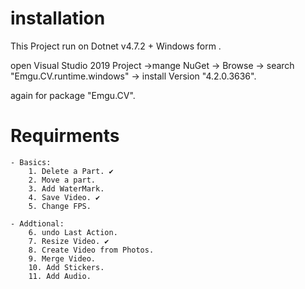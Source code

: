 # installation
This Project run on Dotnet v4.7.2 + Windows form .

open Visual Studio 2019 Project ->mange NuGet -> Browse -> search "Emgu.CV.runtime.windows" -> install Version "4.2.0.3636".

again for package "Emgu.CV".


 # Requirments
    - Basics:
        1. Delete a Part. ✔
        2. Move a part.
        3. Add WaterMark.
        4. Save Video. ✔
        5. Change FPS.

    - Addtional:
        6. undo Last Action.
        7. Resize Video. ✔
        8. Create Video from Photos.
        9. Merge Video.
        10. Add Stickers.
        11. Add Audio.
